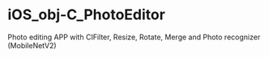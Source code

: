 # iOS_obj-C_PhotoEditor
Photo editing APP with CIFilter, Resize, Rotate, Merge and Photo recognizer (MobileNetV2)
